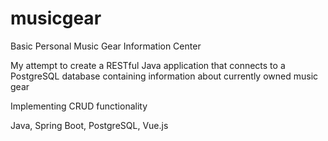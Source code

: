 # musicgear
Basic Personal Music Gear Information Center

My attempt to create a RESTful Java application that connects to a PostgreSQL database containing
information about currently owned music gear

Implementing CRUD functionality

Java, Spring Boot, PostgreSQL, Vue.js
